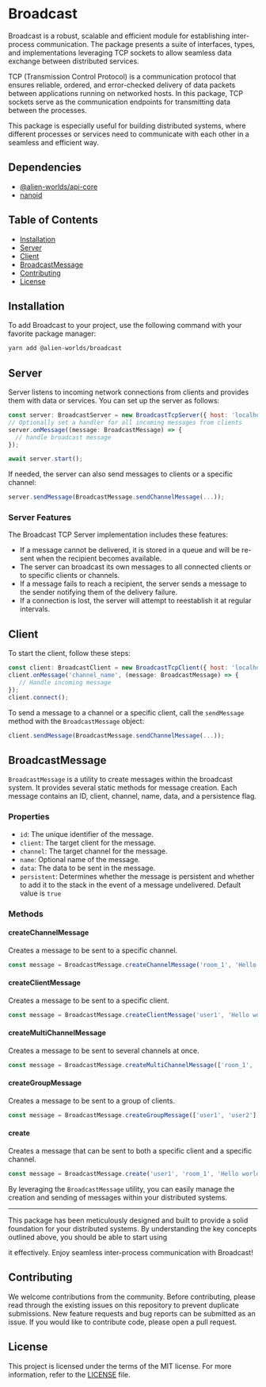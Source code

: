 # Broadcast

Broadcast is a robust, scalable and efficient module for establishing inter-process communication. The package presents a suite of interfaces, types, and implementations leveraging TCP sockets to allow seamless data exchange between distributed services.

TCP (Transmission Control Protocol) is a communication protocol that ensures reliable, ordered, and error-checked delivery of data packets between applications running on networked hosts. In this package, TCP sockets serve as the communication endpoints for transmitting data between the processes.

This package is especially useful for building distributed systems, where different processes or services need to communicate with each other in a seamless and efficient way.

## Dependencies

- [@alien-worlds/api-core](https://github.com/Alien-Worlds/api-core)
- [nanoid](https://github.com/ai/nanoid)


## Table of Contents

- [Installation](#installation)
- [Server](#server)
- [Client](#client)
- [BroadcastMessage](#broadcastMessage)
- [Contributing](#contributing)
- [License](#license)


## Installation

To add Broadcast to your project, use the following command with your favorite package manager:

```bash
yarn add @alien-worlds/broadcast
```

## Server

Server listens to incoming network connections from clients and provides them with data or services. You can set up the server as follows:

```javascript
const server: BroadcastServer = new BroadcastTcpServer({ host: 'localhost', port: 9000 });
// Optionally set a handler for all incoming messages from clients
server.onMessage((message: BroadcastMessage) => {
  // handle broadcast message
});

await server.start();
```

If needed, the server can also send messages to clients or a specific channel:

```javascript
server.sendMessage(BroadcastMessage.sendChannelMessage(...));
```

### Server Features

The Broadcast TCP Server implementation includes these features:

- If a message cannot be delivered, it is stored in a queue and will be re-sent when the recipient becomes available.
- The server can broadcast its own messages to all connected clients or to specific clients or channels.
- If a message fails to reach a recipient, the server sends a message to the sender notifying them of the delivery failure.
- If a connection is lost, the server will attempt to reestablish it at regular intervals.

## Client

To start the client, follow these steps:

```javascript
const client: BroadcastClient = new BroadcastTcpClient({ host: 'localhost', port: 9000 }, <optional_client_name>);
client.onMessage('channel_name', (message: BroadcastMessage) => {
   // Handle incoming message
});
client.connect();
```

To send a message to a channel or a specific client, call the `sendMessage` method with the `BroadcastMessage` object:

```javascript
client.sendMessage(BroadcastMessage.sendChannelMessage(...));
```

## BroadcastMessage

`BroadcastMessage` is a utility to create messages within the broadcast system. It provides several static methods for message creation. Each message contains an ID, client, channel, name, data, and a persistence flag.

### Properties

- `id`: The unique identifier of the message.
- `client`: The target client for the message.
- `channel`: The target channel for the message.
- `name`: Optional name of the message.
- `data`: The data to be sent in the message.
- `persistent`: Determines whether the message is persistent and whether to add it to the stack in the event of a message undelivered. Default value is `true`


### Methods

#### createChannelMessage
Creates a message to be sent to a specific channel.
```javascript
const message = BroadcastMessage.createChannelMessage('room_1', 'Hello world');
```
#### createClientMessage
Creates a message to be sent to a specific client.
```javascript
const message = BroadcastMessage.createClientMessage('user1', 'Hello world');
```
#### createMultiChannelMessage
Creates a message to be sent to several channels at once.
```javascript
const message = BroadcastMessage.createMultiChannelMessage(['room_1', 'room_2'], 'Hello world');
```
#### createGroupMessage
Creates a message to be sent to a group of clients.
```javascript
const message = BroadcastMessage.createGroupMessage(['user1', 'user2'], 'Hello world');
```
#### create
Creates a message that can be sent to both a specific client and a specific channel.
```javascript
const message = BroadcastMessage.create('user1', 'room_1', 'Hello world');
```

By leveraging the `BroadcastMessage` utility, you can easily manage the creation and sending of messages within your distributed systems.

---

This package has been meticulously designed and built to provide a solid foundation for your distributed systems. By understanding the key concepts outlined above, you should be able to start using

it effectively. Enjoy seamless inter-process communication with Broadcast!

## Contributing

We welcome contributions from the community. Before contributing, please read through the existing issues on this repository to prevent duplicate submissions. New feature requests and bug reports can be submitted as an issue. If you would like to contribute code, please open a pull request.

## License

This project is licensed under the terms of the MIT license. For more information, refer to the [LICENSE](./LICENSE) file.


